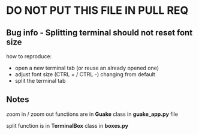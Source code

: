 # DO NOT PUT THIS FILE IN PULL REQ

## Bug info - Splitting terminal should not reset font size

how to reproduce:

 - open a new terminal tab (or reuse an already opened one)
 - adjust font size (CTRL + / CTRL -) changing from default
 - split the terminal tab

## Notes

zoom in / zoom out functions are in **Guake** class in **guake_app.py** file

split function is in **TerminalBox** class in **boxes.py**
